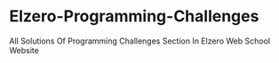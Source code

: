 # Elzero-Programming-Challenges
All Solutions Of Programming Challenges Section In Elzero Web School Website
